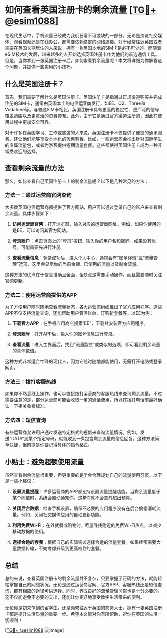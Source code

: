 # 如何查看英国注册卡的剩余流量 [[TG💪+ @esim1088](https://t.me/s/esim1088)]

在现代生活中，手机流量已经成为我们日常不可或缺的一部分。无论是浏览社交媒体、观看视频还是在线办公，都需要依赖稳定的网络连接。对于经常往返英国或者需要在英国长期居住的人来说，拥有一张英国本地的SIM卡是必不可少的。而随着eSIM技术的发展，越来越多的人开始选择英国注册卡作为他们的首选通信工具。但是，当你拿到一张英国注册卡后，如何查看剩余流量呢？本文将详细为你解答这个问题，并提供一些实用的小技巧。

## 什么是英国注册卡？

首先，我们需要了解什么是英国注册卡。英国注册卡是指通过正规渠道购买并完成注册的SIM卡，通常由英国本土的电信运营商发行，如EE、O2、Three和Vodafone等。与普通SIM卡相比，英国注册卡具有更高的稳定性、更广泛的信号覆盖范围以及更灵活的资费套餐。此外，由于它是通过官方渠道注册的，因此在使用过程中更加安全可靠。

对于许多在英国学习、工作或旅游的人来说，英国注册卡不仅提供了便捷的通讯服务，还让他们能够享受本地化的优惠套餐。比如，一些运营商会推出针对国际学生的专属流量包，或者为游客提供短期流量套餐。这些都使得英国注册卡成为一种非常受欢迎的选择。

## 查看剩余流量的方法

那么，如何查看自己英国注册卡上的剩余流量呢？以下是几种常见的方法：

### 方法一：通过运营商官网查询

大多数英国电信运营商都提供了官方网站，用户可以通过登录自己的账户来查看剩余流量。具体步骤如下：

1. **访问运营商官网**：打开浏览器，输入对应的运营商网址。例如，如果你使用的是EE，可以访问其官方网站。
   
2. **登录账户**：点击页面上的“登录”按钮，输入你的用户名和密码。如果没有账号，可能需要先进行注册。

3. **查看流量信息**：登录成功后，进入个人中心，通常会有“账单详情”或“流量管理”选项，这里会显示你的当前余额、已使用的流量以及剩余流量。

这种方法的优点在于信息准确且全面，但缺点是需要手动操作，而且需要随时关注官网更新。

### 方法二：使用运营商提供的APP

为了方便用户随时随地查看流量状态，各大运营商纷纷推出了官方应用程序。这些APP不仅支持流量查询，还能帮助用户管理账单、订购新套餐等。以EE为例：

1. **下载官方APP**：在手机应用商店搜索“EE”，下载并安装官方应用程序。

2. **登录账号**：打开APP后，输入你的账号信息进行登录。

3. **查看流量**：进入主界面后，找到“流量监控”或类似的选项，即可看到剩余流量的具体数值。

这种方式非常适合忙碌的现代人，因为它随时随地都能使用，无需打开电脑或登录网页。

### 方法三：拨打客服热线

如果你不熟悉线上操作，也可以直接拨打运营商的客服热线来查询剩余流量。不过需要注意的是，部分运营商可能会收取一定的通话费用，所以在拨打电话前最好确认一下相关收费标准。

### 方法四：短信查询

有些运营商允许用户通过发送特定格式的短信来查询流量情况。例如，发送“DATA”到某个指定号码，就能收到一条包含剩余流量的信息回复。这种方法简单快捷，但前提是你要记得具体的指令格式。

## 小贴士：避免超额使用流量

虽然查看剩余流量很重要，但更重要的是学会合理规划自己的流量使用习惯。以下是一些小建议：

1. **设置流量提醒**：许多运营商的APP都支持设置流量提醒功能，当剩余流量低于某个阈值时，系统会自动通知你，这样你就不会意外超出预算。

2. **关闭后台数据**：检查手机设置，确保不必要的应用程序没有在后台偷偷消耗流量。例如，关闭社交媒体应用的自动更新功能。

3. **利用免费Wi-Fi**：在外就餐或购物时，尽量寻找附近的免费Wi-Fi热点，以减少移动数据的使用。

4. **选择合适的套餐**：根据自己的实际需求选择合适的流量套餐。如果经常需要大量数据传输，不妨考虑升级到更高档位的套餐。

## 总结

总的来说，查看英国注册卡的剩余流量并不复杂，只要掌握了正确的方法，就能轻松掌握自己的网络状况。无论是通过运营商官网、官方APP、客服热线还是短信查询，都有相应的途径可供选择。同时，养成良好的流量管理习惯也是十分必要的，这不仅能避免不必要的支出，还能让你更好地享受数字生活带来的便利。

无论你是初来乍到的留学生，还是频繁往返于英国的商务人士，拥有一张英国注册卡都是提升生活质量的重要一步。希望本文能对你有所帮助，祝你在英国的生活一切顺利！

[[TG💪+ @esim1088](https://t.me/s/esim1088) ![Image](https://i.postimg.cc/4NQfJmqS/Snipaste-2025-05-13-00-14-12.png)]